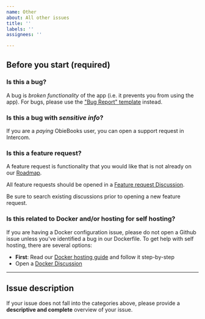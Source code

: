 ```yaml
---
name: Other
about: All other issues
title: ''
labels: ''
assignees: ''

---
```


## Before you start (required)

### Is this a bug?

A bug is _broken functionality_ of the app (i.e. it prevents you from using the app).  For bugs, please use the ["Bug Report" template](https://github.com/maybe-finance/maybe/issues) instead.

### Is this a bug with _sensitive info_?

If you are a _paying_ ObieBooks user, you can open a support request in Intercom.

### Is this a feature request?

A feature request is functionality that you would like that is not already on our [Roadmap](https://github.com/maybe-finance/maybe/wiki/Roadmap).

All feature requests should be opened in a [Feature request Discussion](https://github.com/maybe-finance/maybe/discussions/categories/feature-requests).

Be sure to search existing discussions prior to opening a new feature request.

### Is this related to Docker and/or hosting for self hosting?

If you are having a Docker configuration issue, please do not open a Github issue unless you've identified a bug in our Dockerfile.  To get help with self hosting, there are several options:

- **First**: Read our [Docker hosting guide](https://github.com/maybe-finance/maybe/tree/main/docs/hosting/docker.md) and follow it step-by-step
- Open a [Docker Discussion](https://github.com/maybe-finance/maybe/discussions/categories/docker-compose-hosting)

---

## Issue description

If your issue does not fall into the categories above, please provide a **descriptive and complete** overview of your issue.
